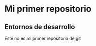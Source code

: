 <h1>Mi primer repositorio</h1>
<h2>Entornos de desarrollo</h2>
<p> Este no es mi primer repositorio de git</p>